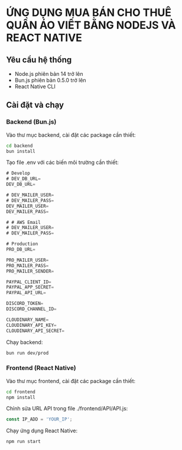 # ỨNG DỤNG MUA BÁN CHO THUÊ QUẦN ÁO VIẾT BẰNG NODEJS VÀ REACT NATIVE
## Yêu cầu hệ thống
- Node.js phiên bản 14 trở lên
- Bun.js phiên bản 0.5.0 trở lên
- React Native CLI
  
## Cài đặt và chạy
### Backend (Bun.js)
Vào thư mục backend, cài đặt các package cần thiết:
```bash
cd backend
bun install
```

Tạo file .env với các biến môi trường cần thiết:
```javascript
# Develop 
# DEV_DB_URL=
DEV_DB_URL=

# DEV_MAILER_USER=
# DEV_MAILER_PASS=
DEV_MAILER_USER=
DEV_MAILER_PASS=

# # AWS Email
# DEV_MAILER_USER=
# DEV_MAILER_PASS=

# Production 
PRO_DB_URL=

PRO_MAILER_USER=
PRO_MAILER_PASS=
PRO_MAILER_SENDER=

PAYPAL_CLIENT_ID=
PAYPAL_APP_SECRET=
PAYPAL_API_URL=

DISCORD_TOKEN=
DISCORD_CHANNEL_ID=

CLOUDINARY_NAME=
CLOUDINARY_API_KEY=
CLOUDINARY_API_SECRET=
```

Chạy backend:
```bash
bun run dev/prod
```

### Frontend (React Native)
Vào thư mục frontend, cài đặt các package cần thiết:
```bash
cd frontend
npm install
```

Chỉnh sửa URL API trong file ./frontend/API/API.js:
```javascript
const IP_ADD = 'YOUR_IP';
```

Chạy ứng dụng React Native:
```bash
npm run start
```
